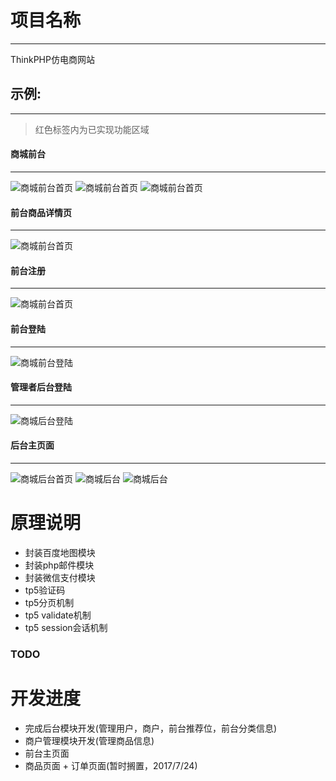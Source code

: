 # 项目名称
-------------
ThinkPHP仿电商网站

## 示例:  
-------------
>红色标签内为已实现功能区域

#### 商城前台
-------------
![商城前台首页](https://raw.githubusercontent.com/Vanvansama/thinkphp_o2o/master/image/1501118424(1).png)
![商城前台首页](https://raw.githubusercontent.com/Vanvansama/thinkphp_o2o/master/image/1501118621(1).jpg)
![商城前台首页](https://raw.githubusercontent.com/Vanvansama/thinkphp_o2o/master/image/1501118695(1).png)
#### 前台商品详情页
-------------
![商城前台首页](https://raw.githubusercontent.com/Vanvansama/thinkphp_o2o/master/image/1501119288(1).jpg)
#### 前台注册
-------------
![商城前台首页](https://raw.githubusercontent.com/Vanvansama/thinkphp_o2o/master/image/1501119386(1).jpg)
#### 前台登陆
-------------
![商城前台登陆](https://raw.githubusercontent.com/Vanvansama/thinkphp_o2o/master/image/1501118734(1).png)

#### 管理者后台登陆
-------------
![商城后台登陆](https://raw.githubusercontent.com/Vanvansama/thinkphp_o2o/master/image/1501118762(1).png)
#### 后台主页面
-------------
![商城后台首页](https://raw.githubusercontent.com/Vanvansama/thinkphp_o2o/master/image/1501118799(1).jpg)
![商城后台](https://raw.githubusercontent.com/Vanvansama/thinkphp_o2o/master/image/1501118831(1).png)
![商城后台](https://raw.githubusercontent.com/Vanvansama/thinkphp_o2o/master/image/1501118874(1).png)

原理说明
===============
 + 封装百度地图模块
 + 封装php邮件模块
 + 封装微信支付模块
 + tp5验证码
 + tp5分页机制
 + tp5 validate机制
 + tp5 session会话机制

### TODO
开发进度
===============
 + 完成后台模块开发(管理用户，商户，前台推荐位，前台分类信息)
 + 商户管理模块开发(管理商品信息)
 + 前台主页面
 + 商品页面
 + 订单页面(暂时搁置，2017/7/24)


